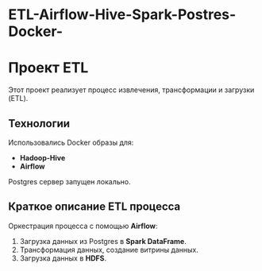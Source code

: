 # ETL-Airflow-Hive-Spark-Postres-Docker-

# Проект ETL

Этот проект реализует процесс извлечения, трансформации и загрузки (ETL).

## Технологии

Использовались Docker образы для:
- **Hadoop-Hive**
- **Airflow**

Postgres сервер запущен локально.

## Краткое описание ETL процесса

Оркестрация процесса с помощью **Airflow**:
1. Загрузка данных из Postgres в **Spark DataFrame**.
2. Трансформация данных, создание витрины данных.
3. Загрузка данных в **HDFS**.
